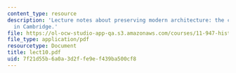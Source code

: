 ```yaml
---
content_type: resource
description: 'Lecture notes about preserving modern architecture: the case of Aalto
  in Cambridge.'
file: https://ol-ocw-studio-app-qa.s3.amazonaws.com/courses/11-947-history-and-theory-of-historic-preservation-spring-2007/7f21d55b6a0a3d2ffe9ef439ba500cf8_lect10.pdf
file_type: application/pdf
resourcetype: Document
title: lect10.pdf
uid: 7f21d55b-6a0a-3d2f-fe9e-f439ba500cf8
---
```

